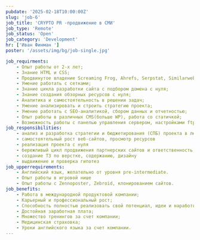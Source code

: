 ```yaml
---
pubdate: '2025-02-18T10:00:00Z'
slug: 'job-6'
job_title: 'CRYPTO PR -продвижение в СМИ'
job_type: 'Remote'
job_status: 'Open'
job_category: 'Development'
hr: ['Иван Финман ']
poster: '/assets/img/bg/job-single.jpg'

job_requirments:
    - Опыт работы от 2-х лет;
    - Знание HTML и CSS;
    - Продвинутое владение Screaming Frog, Ahrefs, Serpstat, Similarweb и др.;
    - Умение работать с сетками;
    - Знание цикла разработки сайта с подбором домена с нуля;
    - Знание создания обзорных ресурсов с нуля;
    - Аналитика и самостоятельность в решении задач;
    - Умение анализировать и строить стратегию проекта;
    - Умение работать с SEO-аналитикой, сбором данных и отчетностью;
    - Опыт работы в различных CMS(больше WP), работа со статичкой;
    - Возможность работы с панелью управления сервером, настройками ftp, cloudflare, инструментами обработки текста — массовая генерация/обработка/сбор семантических сайтов.
job_responsibilities:
    - анализ и разработка стратегии и бюджетирования (СПБ) проекта в любом регионе с нуля
    - самостоятельный рост веб-сайтов, просмотр ресурсов
    - реализация проекта с нуля
    - бережливый цикл продвижения партнерских сайтов и ответственность за результат
    - создание ТЗ по верстке, содержанию, дизайну
    - выдвижение и проверка гипотез
job_upperrequirements:
    - Английский язык, желательно от уровня pre-intermediate.
    - Опыт работы в игровой нише
    - Опыт работы с Zennoposter, Zebroid, клонированием сайтов.
job_benefits:
    - Работа в международной продуктовой компании;
    - Карьерный и профессиональный рост;
    - Способность полностью реализовать свой потенциал, идеи и наработки;
    - Достойная заработная плата;
    - Множество тренингов за счет компании;
    - Медицинская страховка;
    - Уроки английского языка за счет компании.
---
```

